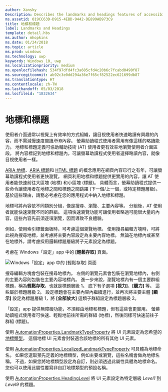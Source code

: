 ```yaml
---
author: Xansky
Description: Describes the landmarks and headings features of accessibility.
ms.assetid: 019CC63D-D915-4EBD-9442-DE899AB973C9
title: 地標和標題
label: Landmarks and Headings
template: detail.hbs
ms.author: mhopkins
ms.date: 01/24/2018
ms.topic: article
ms.prod: windows
ms.technology: uwp
keywords: Windows 10, uwp
ms.localizationpriority: medium
ms.openlocfilehash: 534f97dfd4fc3a605cfd4c20b6c7fcabd0490f87
ms.sourcegitcommit: ab92c3e0dd294a36e7f65cf82522ec621699db87
ms.translationtype: HT
ms.contentlocale: zh-TW
ms.lasthandoff: 05/03/2018
ms.locfileid: "1832634"
---
```

# <a name="landmarks-and-headings"></a>地標和標題

使用者介面通常以視覺上有效率的方式組織，讓目視使用者快速略讀有興趣的內容，而不需減慢速度閱讀*所有*內容。 螢幕助讀程式使用者需用有像這樣的略讀能力。 地標和標題定義可協助輔助技術 (AT) 使用者更有效率地瀏覽使用者介面區段。 將內容標記到地標和標題內，可讓螢幕助讀程式使用者選擇略讀內容，就像目視使用者一樣。

[ARIA 地標](https://www.w3.org/WAI/GL/wiki/Using_ARIA_landmarks_to_identify_regions_of_a_page)、[ARIA 標題](https://www.w3.org/TR/WCAG20-TECHS/ARIA12.html)和 [HTML 標題](https://www.w3.org/TR/2016/NOTE-WCAG20-TECHS-20161007/H42.html) 的概念應用在網頁內容已行之有年，可讓螢幕助讀程式使用者更快瀏覽。 網頁利用地標和標題提供更實用的內容，讓 AT 使用者能快速前往大區塊 (地標) 和小區塊 (標題)。 具體而言，螢幕助讀程式提供一些命令讓使用者在地標之間和標題之間跳躍 (下一個/上一個，或特定標題層級)。 基於這些理由，請務必考慮在您的應用程式中納入地標和標題。

地標可將內容依不同類別分組，像是搜尋、瀏覽、主要內容等。 分組後，AT 使用者就能快速瀏覽不同的群組。 這項快速瀏覽功能可讓使用者略過可能很大量的內容，這些內容先前須逐項瀏覽，因而導致不良體驗。 

例如，使用索引標籤面板時，可考慮這個瀏覽地標。 使用搜尋編輯方塊時，可將此視為搜尋地標，並考慮將主要內容設定為主要內容地標。 無論在地標內或甚至在地標外，請考慮採用邏輯標題層級將子元素設定為標題。 

考慮在 Windows「設定」app 中的 **\[輕鬆存取\]** 頁面。 

![Windows「設定」app 中的 \[輕鬆存取\] 頁面](images/EaseOfAccessSettings.png)  

搜尋編輯方塊會包裝在搜尋地標內。 左側的瀏覽元素會包裝在瀏覽地標內，右側的主要內容則包裝在主要內容地標內。 進一步來說，瀏覽地標內有一個主要群組標題，稱為**輕鬆存取**，也就是標題層級 1。 底下有子選項 **\[視力\]**、**\[聽力\]** 等。 這些屬於標題層級 2。 設定標題會在主要內容內繼續進行，並再次將主要主體 **\[顯示\]** 設定為標題層級 1，將 **\[全部放大\]** 這類子群組設定為標題層級 2。 

「設定」app 提供無障礙功能，不須經由地標和標題，但有這些會更實用。 螢幕助讀程式使用者可快速、輕鬆地前往所需的群組 (地標)，然後同樣可快速前往子群組 (標題)。 

使用 [AutomationProperties.LandmarkTypeProperty](https://docs.microsoft.com/uwp/api/windows.ui.xaml.automation.automationproperties.LandmarkTypeProperty) 將 UI 元素設定為您希望的[地標類型](https://msdn.microsoft.com/library/windows/desktop/mt759299)。 這個地標 UI 元素會封裝適合該地標的所有其他 UI 元素。 

使用 [AutomationProperties.LocalizedLandmarkTypeProperty](https://docs.microsoft.com/uwp/api/windows.ui.xaml.automation.automationproperties.LocalizedLandmarkTypeProperty) 可具體為地標命名。 如果您選取預先定義的地標類型，例如主要或瀏覽，這些名稱會做為地標名稱。 不過，如果您將地標類型設定為自訂，則必須透過此屬性具體為地標命名。 您也可以使用此屬性覆寫非自訂地標類型的預設名稱。 

使用 [AutomationProperties.HeadingLevel](https://docs.microsoft.com/uwp/api/windows.ui.xaml.automation.automationproperties.headinglevelproperty) 將 UI 元素設定為特定層級 *Level1* 到 *Level9* 的標題。

